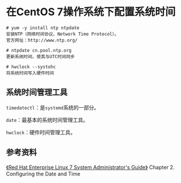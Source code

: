 # 在CentOS 7操作系统下配置系统时间

```
# yum -y install ntp ntpdate
安装NTP（网络时间协议、Network Time Protocol）。
官方网址：http://www.ntp.org/

# ntpdate cn.pool.ntp.org
更新系统时间，使其与UTC时间同步

# hwclock --systohc
将系统时间写入硬件时间

```

## 系统时间管理工具

```timedatectl```：是```systemd```系统的一部分。

```date```：最基本的系统时间管理工具。

```hwclock```：硬件时间管理工具。

## 参考资料

[《Red Hat Enterprise Linux 7 System Administrator's Guide》](https://access.redhat.com/documentation/en-US/Red_Hat_Enterprise_Linux/7/pdf/System_Administrators_Guide/Red_Hat_Enterprise_Linux-7-System_Administrators_Guide-en-US.pdf)
Chapter 2. Configuring the Date and Time
